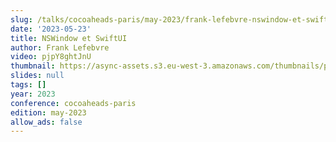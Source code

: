 ```yaml
---
slug: /talks/cocoaheads-paris/may-2023/frank-lefebvre-nswindow-et-swiftui
date: '2023-05-23'
title: NSWindow et SwiftUI
author: Frank Lefebvre
video: pjpY8ghtJnU
thumbnail: https://async-assets.s3.eu-west-3.amazonaws.com/thumbnails/pjpY8ghtJnU.jpg
slides: null
tags: []
year: 2023
conference: cocoaheads-paris
edition: may-2023
allow_ads: false
---
```

